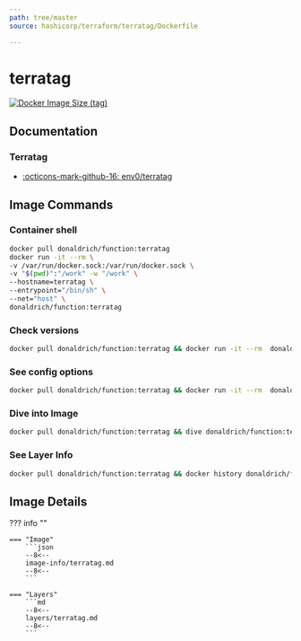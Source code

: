 ```yaml
---
path: tree/master
source: hashicorp/terraform/terratag/Dockerfile

---
```


# terratag

[![Docker Image Size (tag)](https://img.shields.io/docker/image-size/donaldrich/function/terratag?color=blue&label=donaldrich/function:terratag&logo=docker&style=flat-square)](https://hub.docker.com/r/donaldrich/function/terratag)

## Documentation

### Terratag

- [:octicons-mark-github-16: env0/terratag](https://github.com/env0/terratag)

## Image Commands

### Container shell

```sh
docker pull donaldrich/function:terratag
docker run -it --rm \
-v /var/run/docker.sock:/var/run/docker.sock \
-v "$(pwd)":"/work" -w "/work" \
--hostname=terratag \
--entrypoint="/bin/sh" \
--net="host" \
donaldrich/function:terratag
```

### Check versions

```sh
docker pull donaldrich/function:terratag && docker run -it --rm  donaldrich/function:terratag validate
```

### See config options

```sh
docker pull donaldrich/function:terratag && docker run -it --rm  donaldrich/function:terratag help
```

### Dive into Image

```sh
docker pull donaldrich/function:terratag && dive donaldrich/function:terratag
```

### See Layer Info

```sh
docker pull donaldrich/function:terratag && docker history donaldrich/function:terratag
```

## Image Details

??? info ""

    === "Image"
        ```json
        --8<--
        image-info/terratag.md
        --8<--
        ```

    === "Layers"
        ```md
        --8<--
        layers/terratag.md
        --8<--
        ```

